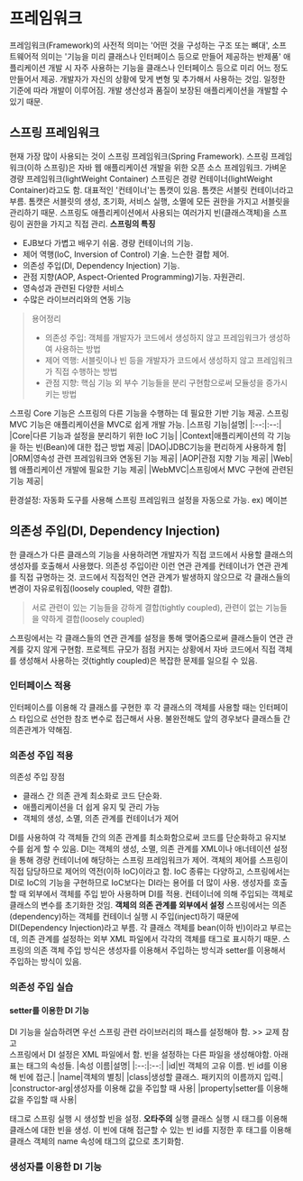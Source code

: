 # 프레임워크
프레임워크(Framework)의 사전적 의미는 '어떤 것을 구성하는 구조 또는 뼈대', 소프트웨어적 의미는 '기능을 미리 클래스나 인터페이스 등으로 만들어 제공하는 반제품'
  애플리케이션 개발 시 자주 사용하는 기능을 클래스나 인터페이스 등으로 미리 어느 정도 만들어서 제공. 개발자가 자신의 상황에 맞게 변형 및 추가해서 사용하는 것임.
  일정한 기준에 따라 개발이 이루어짐. 개발 생산성과 품질이 보장된 애플리케이션을 개발할 수 있기 때문.
## 스프링 프레임워크
현재 가장 많이 사용되는 것이 스프링 프레임워크(Spring Framework). 스프링 프레임워크(이하 스프링)은 자바 웹 애플리케이션 개발을 위한 오픈 소스 프레임워크. 가벼운 경량 프레임워크(lightWeight Container)
스프링은 경량 컨테이너(lightWeight Container)라고도 함. 대표적인 '컨테이너'는 톰캣이 있음. 톰캣은 서블릿 컨테이너라고 부름. 톰캣은 서블릿의 생성, 초기화, 서비스 실행, 소멸에 모든 권한을 가지고 서블릿을 관리하기 때문. 스프링도 애플리케이션에서 사용되는 여러가지 빈(클래스객체)을 스프링이 권한을 가지고 직접 관리.
**스프링의 특징**
* EJB보다 가볍고 배우기 쉬움. 경량 컨테이너의 기능.
* 제어 역행(IoC, Inversion of Control) 기술. 느슨한 결합 제어.
* 의존성 주입(DI, Dependency Injection) 기능.
* 관점 지향(AOP, Aspect-Oriented Programming)기능. 자원관리.
* 영속성과 관련된 다양한 서비스
* 수많은 라이브러리와의 연동 기능
> 용어정리
> * 의존성 주입: 객체를 개발자가 코드에서 생성하지 않고 프레임워크가 생성하여 사용하는 방법
> * 제어 역행: 서블릿이나 빈 등을 개발자가 코드에서 생성하지 않고 프레임워크가 직접 수행하는 방법
> * 관점 지향: 핵심 기능 외 부수 기능들을 분리 구현함으로써 모듈성을 증가시키는 방법

스프링 Core 기능은 스프링의 다른 기능을 수행하는 데 필요한 기반 기능 제공.
스프링 MVC 기능은 애플리케이션을 MVC로 쉽게 개발 가능.
|스프링 기능|설명|
|:--:|:--:|
|Core|다른 기능과 설정을 분리하기 위한 IoC 기능|
|Context|애플리케이션의 각 기능을 하는 빈(Bean)에 대한 접근 방법 제공|
|DAO|JDBC기능을 편리하게 사용하게 함|
|ORM|영속성 관련 프레임워크와 연동된 기능 제공|
|AOP|관점 지향 기능 제공|
|Web|웹 애플리케이션 개발에 필요한 기능 제공|
|WebMVC|스프링에서 MVC 구현에 관련된 기능 제공|

환경설정: 자동화 도구를 사용해 스프링 프레임워크 설정을 자동으로 가능. ex) 메이븐

## 의존성 주입(DI, Dependency Injection)
한 클래스가 다른 클래스의 기능을 사용하려면 개발자가 직접 코드에서 사용할 클래스의 생성자를 호출해서 사용했다. 의존성 주입이란 이런 연관 관계를 컨테이너가 연관 관계를 직접 규명하는 것. 코드에서 직접적인 연관 관계가 발생하지 않으므로 각 클래스들의 변경이 자유로워짐(loosely coupled, 약한 결합).
> 서로 관련이 있는 기능들을 강하게 결합(tightly coupled), 관련이 없는 기능들을 약하게 결합(loosely coupled)

스프링에서는 각 클래스들의 연관 관계를 설정을 통해 맺어줌으로써 클래스들이 연관 관계를 갖지 않게 구현함.
프로젝트 규모가 점점 커지는 상황에서 자바 코드에서 직접 객체를 생성해서 사용하는 것(tightly coupled)은 복잡한 문제를 일으킬 수 있음.

### 인터페이스 적용
인터페이스를 이용해 각 클래스를 구현한 후 각 클래스의 객체를 사용할 때는 인터페이스 타입으로 선언한 참조 변수로 접근해서 사용. 불완전해도 앞의 경우보다 클래스들 간 의존관계가 약해짐.

### 의존성 주입 적용
의존성 주입 장점
* 클래스 간 의존 관계 최소화로 코드 단순화.
* 애플리케이션을 더 쉽게 유지 및 관리 가능
* 객체의 생성, 소멸, 의존 관계를 컨테이너가 제어

DI를 사용하여 각 객체들 간의 의존 관계를 최소화함으로써 코드를 단순화하고 유지보수를 쉽게 할 수 있음.
DI는 객체의 생성, 소멸, 의존 관계를 XML이나 애너테이션 설정을 통해 경량 컨테이너에 해당하는 스프링 프레임워크가 제어.
객체의 제어를 스프링이 직접 담당하므로 제어의 역전(이하 IoC)이라고 함. IoC 종류는 다양하고, 스프링에서는 DI로 IoC의 기능을 구현하므로 IoC보다는 DI라는 용어를 더 많이 사용.
생성자를 호출할 때 외부에서 객체를 주입 받아 사용하며 DI를 적용. 컨테이너에 의해 주입되는 객체로 클래스의 변수를 초기화한 것임. **객체의 의존 관계를 외부에서 설정**
스프링에서는 의존(dependency)하는 객체를 컨테이너 실행 시 주입(inject)하기 때문에 DI(Dependency Injection)라고 부름. 각 클래스 객체를 bean(이하 빈)이라고 부르는데, 의존 관계를 설정하는 외부 XML 파일에서 각각의 객체를 <bean> 태그로 표시하기 때문. 스프링의 의존 객체 주입 방식은 생성자를 이용해서 주입하는 방식과 setter를 이용해서 주입하는 방식이 있음.

### 의존성 주입 실습
#### setter를 이용한 DI 기능
DI 기능을 실습하려면 우선 스프링 관련 라이브러리의 패스를 설정해야 함. >> 교제 참고    
스프링에서 DI 설정은 XML 파일에서 함. 빈을 설정하는 다른 파일을 생성해야함.
아래 표는 <bean>태그의 속성들.
|속성 이름|설명|
|:--:|:--:|
|id|빈 객체의 고유 이름. 빈 id를 이용해 빈에 접근.|
|name|객체의 별칭|
|class|생성할 클래스. 패키지의 이름까지 입력.|
|constructor-arg|생성자를 이용해 값을 주입할 때 사용|
|property|setter를 이용해 값을 주입할 때 사용|


<beans> 태그로 스프링 실행 시 생성할 빈을 설정. **오타주의**
실행 클래스 실행 시 <bean> 태그를 이용해 클래스에 대한 빈을 생성. 이 빈에 대해 접근할 수 있는 빈 id를 지정한 후 <property> 태그를 이용해 클래스 객체의 name 속성에 <value> 태그의 값으로 초기화함.

### 생성자를 이용한 DI 기능

